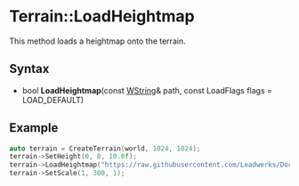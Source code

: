 # Terrain::LoadHeightmap

This method loads a heightmap onto the terrain.

## Syntax

- bool **LoadHeightmap**(const [WString](WString.md)& path, const LoadFlags flags = LOAD_DEFAULT)

## Example

```c++
auto terrain = CreateTerrain(world, 1024, 1024);
terrain->SetHeight(0, 0, 10.0f);
terrain->LoadHeightmap("https://raw.githubusercontent.com/Leadwerks/Documentation/master/Assets/Terrain/1024.r16");
terrain->SetScale(1, 300, 1);
```
